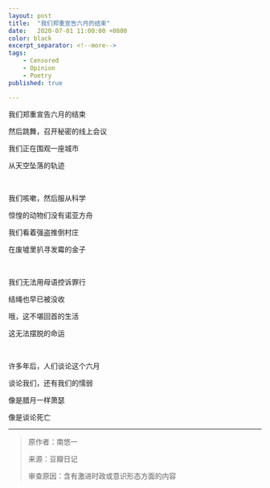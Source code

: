 ```yaml
---
layout: post
title:  "我们郑重宣告六月的结束"
date:   2020-07-01 11:00:00 +0800
color: black
excerpt_separator: <!--more-->
tags:
    - Censored
    - Opinion
    - Poetry
published: true

---
```


我们郑重宣告六月的结束

然后跳舞，召开秘密的线上会议

我们正在围观一座城市

从天空坠落的轨迹

<!--more-->

<br>

我们咳嗽，然后服从科学

惊惶的动物们没有诺亚方舟

我们看着强盗推倒村庄

在废墟里扒寻发霉的金子

<br>

我们无法用母语控诉罪行

结绳也早已被没收

哦，这不堪回首的生活

这无法摆脱的命运

<br>

许多年后，人们谈论这个六月

谈论我们，还有我们的懦弱

像是腊月一样萧瑟

像是谈论死亡

----------

>原作者：南悠一
>
>来源：豆瓣日记
>
>审查原因：含有激进时政或意识形态方面的内容

